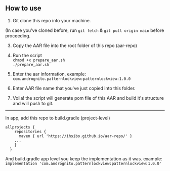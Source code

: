 ## How to use

1. Git clone this repo into your machine.

(In case you've cloned before, run `git fetch`  & `git pull origin main` before proceeding.

3. Copy the AAR file into the root folder of this repo (aar-repo)

4. Run the script<br>
`chmod +x prepare_aar.sh`<br>
`./prepare_aar.sh`

5. Enter the aar information,
  example: `com.andrognito.patternlockview:patternlockview:1.0.0`

6. Enter AAR file name that you've just copied into this folder.

7. Voila! the script will generate pom file of this AAR and build it's structure and will push to git.

----


In app, add this repo to build.gradle (project-level)

```
allprojects {
    repositories {
      maven { url 'https://ihsibo.github.io/aar-repo/' }
    ...
    }
  }
```

And build.gradle app level you keep the implementation as it was.
example:<br>
`implementation 'com.andrognito.patternlockview:patternlockview:1.0.0'`
